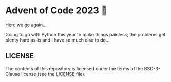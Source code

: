 # Advent of Code 2023 :christmas_tree:

Here we go again...

Going to go with Python this year to make things painless; the problems get
plenty hard as-is and I have so much else to do...

## LICENSE

The contents of this repository is licensed under the terms of the BSD-3-Clause
license (see the [LICENSE](LICENSE) file).

